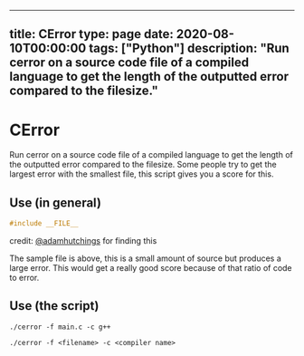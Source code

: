 
---
title: CError
type: page
date: 2020-08-10T00:00:00
tags: ["Python"]
description: "Run cerror on a source code file of a compiled language to get the length of the outputted error compared to the filesize."
---


# CError
Run cerror on a source code file of a compiled language to get the length of the outputted error compared to the filesize.
Some people try to get the largest error with the smallest file, this script gives you a score for this.

## Use (in general)
```c
#include __FILE__
```
credit: [@adamhutchings](https://github.com/adamhutchings) for finding this

The sample file is above, this is a small amount of source but produces a large error.
This would get a really good score because of that ratio of code to error.

## Use (the script)
```
./cerror -f main.c -c g++
```

```
./cerror -f <filename> -c <compiler name>
```
